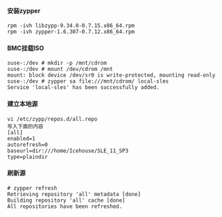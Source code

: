 #### 安装zypper ####
    rpm -ivh libzypp-9.34.0-0.7.15.x86_64.rpm
    rpm -ivh zypper-1.6.307-0.7.12.x86_64.rpm
    

#### BMC挂载ISO ####
    suse-:/dev # mkdir -p /mnt/cdrom
    suse-:/dev # mount /dev/cdrom /mnt
    mount: block device /dev/sr0 is write-protected, mounting read-only
    suse-:/dev # zypper sa file:///mnt/cdrom/ local-sles
    Service 'local-sles' has been successfully added.

#### 建立本地源 ####
    vi /etc/zypp/repos.d/all.repo
    写入下面的内容
    [all]
    enabled=1
    autorefresh=0
    baseurl=dir:///home/Icehouse/SLE_11_SP3
    type=plaindir

#### 刷新源 ####
    # zypper refresh
    Retrieving repository 'all' metadata [done]
    Building repository 'all' cache [done]
    All repositories have been refreshed.
